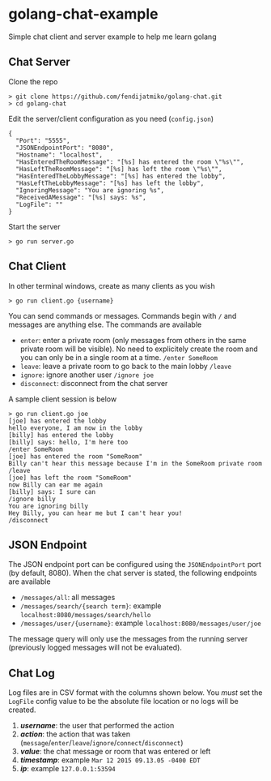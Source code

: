 # golang-chat-example
Simple chat client and server example to help me learn golang


Chat Server
-----------

Clone the repo
```
> git clone https://github.com/fendijatmiko/golang-chat.git
> cd golang-chat
```

Edit the server/client configuration as you need (```config.json```)
```
{
  "Port": "5555",
  "JSONEndpointPort": "8080",
  "Hostname": "localhost",
  "HasEnteredTheRoomMessage": "[%s] has entered the room \"%s\"",
  "HasLeftTheRoomMessage": "[%s] has left the room \"%s\"",
  "HasEnteredTheLobbyMessage": "[%s] has entered the lobby",
  "HasLeftTheLobbyMessage": "[%s] has left the lobby",
  "IgnoringMessage": "You are ignoring %s",
  "ReceivedAMessage": "[%s] says: %s",
  "LogFile": ""
}

```

Start the server
```
> go run server.go
```


Chat Client
-----------
In other terminal windows, create as many clients as you wish
```
> go run client.go {username}
```

You can send commands or messages.  Commands begin with ```/``` and messages are anything else.
The commands are available

* ```enter```: enter a private room (only messages from others in the same private room will be visible).  No need to explicitely create the room and you can only be in a single room at a time. ```/enter SomeRoom```
* ```leave```: leave a private room to go back to the main lobby ```/leave```
* ```ignore```: ignore another user ```/ignore joe```
* ```disconnect```: disconnect from the chat server

A sample client session is below
```
> go run client.go joe
[joe] has entered the lobby
hello everyone, I am now in the lobby
[billy] has entered the lobby
[billy] says: hello, I'm here too
/enter SomeRoom
[joe] has entered the room "SomeRoom"
Billy can't hear this message because I'm in the SomeRoom private room         
/leave
[joe] has left the room "SomeRoom"
now Billy can ear me again
[billy] says: I sure can
/ignore billy
You are ignoring billy
Hey Billy, you can hear me but I can't hear you!
/disconnect
```

JSON Endpoint
----------
The JSON endpoint port can be configured using the ```JSONEndpointPort``` port (by default, 8080).  When the chat server is stated, the following endpoints are available

* ```/messages/all```: all messages
* ```/messages/search/{search term}```: example ```localhost:8080/messages/search/hello```
* ```/messages/user/{username}```: example ```localhost:8080/messages/user/joe```

The message query will only use the messages from the running server (previously logged messages will not be evaluated).


Chat Log
----------
Log files are in CSV format with the columns shown below.  You *must* set the ```LogFile``` config value to be the absolute file location or no logs will be created.

1. ***username***: the user that performed the action
2. ***action***: the action that was taken (```message```/```enter```/```leave```/```ignore```/```connect```/```disconnect```)
3. ***value***: the chat message or room that was entered or left
4. ***timestamp***: example ```Mar 12 2015 09.13.05 -0400 EDT```
5. ***ip***: example ```127.0.0.1:53594```
